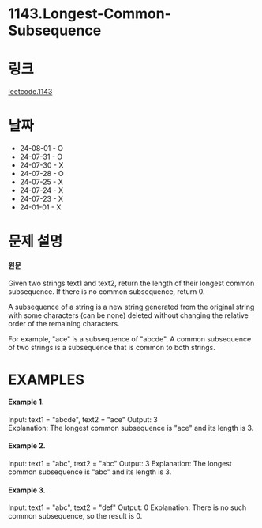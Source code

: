 # 1143.Longest-Common-Subsequence

# 링크

[leetcode.1143](https://leetcode.com/problems/longest-common-subsequence/description/?envType=study-plan-v2&envId=leetcode-75)

# 날짜

* 24-08-01 - O
* 24-07-31 - O
* 24-07-30 - X
* 24-07-28 - O
* 24-07-25 - X
* 24-07-24 - X
* 24-07-23 - X
* 24-01-01 - X

# 문제 설명

#### 원문

Given two strings text1 and text2, return the length of their longest common subsequence. If there is no common subsequence, return 0.

A subsequence of a string is a new string generated from the original string with some characters (can be none) deleted without changing the relative order of the remaining characters.

For example, "ace" is a subsequence of "abcde".
A common subsequence of two strings is a subsequence that is common to both strings.

# EXAMPLES

#### Example 1.

Input: text1 = "abcde", text2 = "ace"
Output: 3  
Explanation: The longest common subsequence is "ace" and its length is 3.

#### Example 2.

Input: text1 = "abc", text2 = "abc"
Output: 3
Explanation: The longest common subsequence is "abc" and its length is 3.

#### Example 3.

Input: text1 = "abc", text2 = "def"
Output: 0
Explanation: There is no such common subsequence, so the result is 0.
